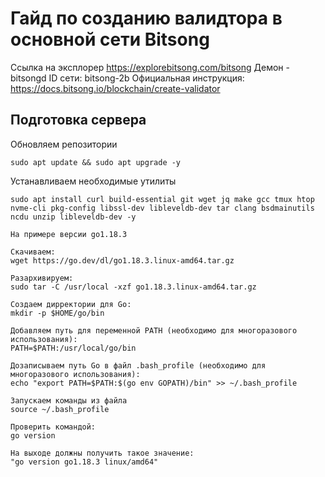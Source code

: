 # Гайд по созданию валидтора в основной сети Bitsong

Ссылка на эксплорер https://explorebitsong.com/bitsong
Демон - bitsongd
ID сети: bitsong-2b
Официальная инструкция: https://docs.bitsong.io/blockchain/create-validator

## Подготовка сервера

Обновляем репозитории

`sudo apt update && sudo apt upgrade -y`

Устанавливаем необходимые утилиты

`sudo apt install curl build-essential git wget jq make gcc tmux htop nvme-cli pkg-config libssl-dev libleveldb-dev tar clang bsdmainutils ncdu unzip libleveldb-dev -y`

```
На примере версии go1.18.3

Скачиваем:
wget https://go.dev/dl/go1.18.3.linux-amd64.tar.gz

Разархивируем: 
sudo tar -C /usr/local -xzf go1.18.3.linux-amd64.tar.gz

Создаем дирректории для Go:
mkdir -p $HOME/go/bin

Добавляем путь для переменной PATH (необходимо для многоразового использования):
PATH=$PATH:/usr/local/go/bin 

Дозаписываем путь Go в файл .bash_profile (необходимо для многоразового использования):
echo "export PATH=$PATH:$(go env GOPATH)/bin" >> ~/.bash_profile 

Запускаем команды из файла
source ~/.bash_profile

Проверить командой:
go version 

На выходе должны получить такое значение:
"go version go1.18.3 linux/amd64"
```

